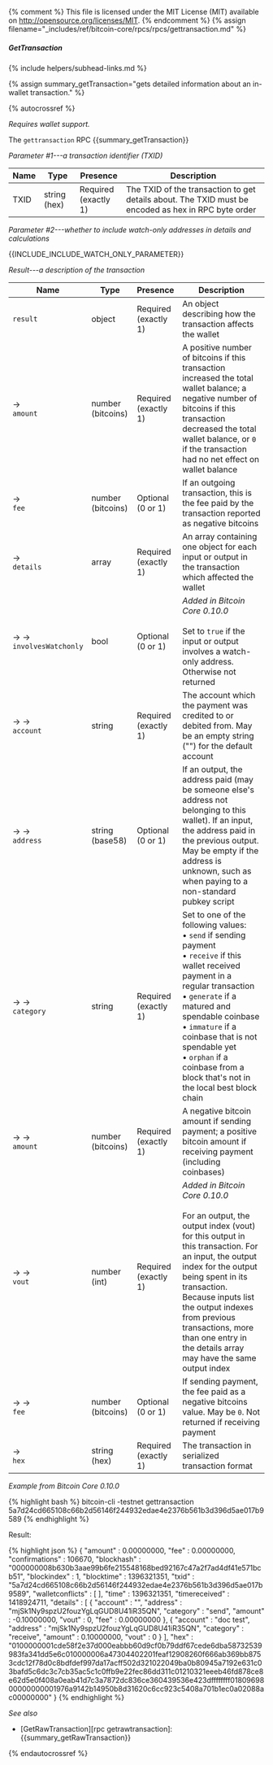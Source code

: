 {% comment %}
This file is licensed under the MIT License (MIT) available on
http://opensource.org/licenses/MIT.
{% endcomment %}
{% assign filename="_includes/ref/bitcoin-core/rpcs/rpcs/gettransaction.md" %}

##### GetTransaction
{% include helpers/subhead-links.md %}

{% assign summary_getTransaction="gets detailed information about an in-wallet transaction." %}

{% autocrossref %}

*Requires wallet support.*

The `gettransaction` RPC {{summary_getTransaction}}

*Parameter #1---a transaction identifier (TXID)*

| Name               | Type            | Presence                    | Description
|--------------------|-----------------|-----------------------------|----------------
| TXID               | string (hex)    | Required<br>(exactly 1)     | The TXID of the transaction to get details about.  The TXID must be encoded as hex in RPC byte order

*Parameter #2---whether to include watch-only addresses in details and calculations*

{{INCLUDE_INCLUDE_WATCH_ONLY_PARAMETER}}

*Result---a description of the transaction*

| Name                        | Type              | Presence                    | Description
|-----------------------------|-------------------|-----------------------------|----------------
| `result`                    | object            | Required<br>(exactly 1)     | An object describing how the transaction affects the wallet
| →<br>`amount`               | number (bitcoins) | Required<br>(exactly 1)     | A positive number of bitcoins if this transaction increased the total wallet balance; a negative number of bitcoins if this transaction decreased the total wallet balance, or `0` if the transaction had no net effect on wallet balance
| →<br>`fee`                  | number (bitcoins) | Optional<br>(0 or 1)        | If an outgoing transaction, this is the fee paid by the transaction reported as negative bitcoins
| →<br>`details`              | array             | Required<br>(exactly 1)     | An array containing one object for each input or output in the transaction which affected the wallet
| → → <br>`involvesWatchonly` | bool              | Optional<br>(0 or 1)        | *Added in Bitcoin Core 0.10.0*<br><br>Set to `true` if the input or output involves a watch-only address.  Otherwise not returned
| → →<br>`account`            | string            | Required<br>(exactly 1)     | The account which the payment was credited to or debited from.  May be an empty string ("") for the default account
| → →<br>`address`            | string (base58)   | Optional<br>(0 or 1)        | If an output, the address paid (may be someone else's address not belonging to this wallet).  If an input, the address paid in the previous output.  May be empty if the address is unknown, such as when paying to a non-standard pubkey script
| → →<br>`category`           | string            | Required<br>(exactly 1)     | Set to one of the following values:<br>• `send` if sending payment<br>• `receive` if this wallet received payment in a regular transaction<br>• `generate` if a matured and spendable coinbase<br>• `immature` if a coinbase that is not spendable yet<br>• `orphan` if a coinbase from a block that's not in the local best block chain
| → →<br>`amount`             | number (bitcoins) | Required<br>(exactly 1)     | A negative bitcoin amount if sending payment; a positive bitcoin amount if receiving payment (including coinbases)
| → →<br>`vout`               | number (int)      | Required<br>(exactly 1)     | *Added in Bitcoin Core 0.10.0*<br><br>For an output, the output index (vout) for this output in this transaction.  For an input, the output index for the output being spent in its transaction.  Because inputs list the output indexes from previous transactions, more than one entry in the details array may have the same output index
| → →<br>`fee`                | number (bitcoins) | Optional<br>(0 or 1)        | If sending payment, the fee paid as a negative bitcoins value.  May be `0`. Not returned if receiving payment
| →<br>`hex`                  | string (hex)      | Required<br>(exactly 1)     | The transaction in serialized transaction format

*Example from Bitcoin Core 0.10.0*

{% highlight bash %}
bitcoin-cli -testnet gettransaction \
  5a7d24cd665108c66b2d56146f244932edae4e2376b561b3d396d5ae017b9589
{% endhighlight %}

Result:

{% highlight json %}
{
    "amount" : 0.00000000,
    "fee" : 0.00000000,
    "confirmations" : 106670,
    "blockhash" : "000000008b630b3aae99b6fe215548168bed92167c47a2f7ad4df41e571bcb51",
    "blockindex" : 1,
    "blocktime" : 1396321351,
    "txid" : "5a7d24cd665108c66b2d56146f244932edae4e2376b561b3d396d5ae017b9589",
    "walletconflicts" : [
    ],
    "time" : 1396321351,
    "timereceived" : 1418924711,
    "details" : [
        {
            "account" : "",
            "address" : "mjSk1Ny9spzU2fouzYgLqGUD8U41iR35QN",
            "category" : "send",
            "amount" : -0.10000000,
            "vout" : 0,
            "fee" : 0.00000000
        },
        {
            "account" : "doc test",
            "address" : "mjSk1Ny9spzU2fouzYgLqGUD8U41iR35QN",
            "category" : "receive",
            "amount" : 0.10000000,
            "vout" : 0
        }
    ],
    "hex" : "0100000001cde58f2e37d000eabbb60d9cf0b79ddf67cede6dba58732539983fa341dd5e6c010000006a47304402201feaf12908260f666ab369bb8753cdc12f78d0c8bdfdef997da17acff502d321022049ba0b80945a7192e631c03bafd5c6dc3c7cb35ac5c1c0ffb9e22fec86dd311c01210321eeeb46fd878ce8e62d5e0f408a0eab41d7c3a7872dc836ce360439536e423dffffffff0180969800000000001976a9142b14950b8d31620c6cc923c5408a701b1ec0a02088ac00000000"
}
{% endhighlight %}

*See also*

* [GetRawTransaction][rpc getrawtransaction]: {{summary_getRawTransaction}}

{% endautocrossref %}
